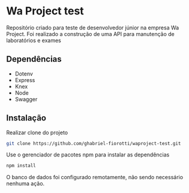 # Wa Project test

Repositório criado para teste de desenvolvedor júnior na empresa Wa Project. Foi realizado a construção de uma API para manutenção de laboratórios e exames 

## Dependências
* Dotenv
* Express
* Knex
* Node
* Swagger

## Instalação

Realizar clone do projeto
```bash 
git clone https://github.com/ghabriel-fiorotti/waproject-test.git
```


Use o gerenciador de pacotes npm para instalar as dependências

```bash
npm install
```

O banco de dados foi configurado remotamente, não sendo necessário nenhuma ação.

